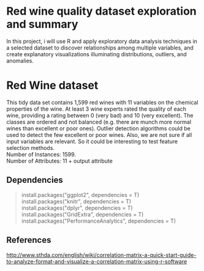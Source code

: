 # Red wine quality dataset exploration and summary
In this project, i will use R and apply exploratory data analysis techniques in a selected dataset to discover relationships among multiple variables, and create explanatory visualizations illuminating distributions, outliers, and anomalies.

# Red Wine dataset
This tidy data set contains 1,599 red wines with 11 variables on the chemical properties of the wine. At least 3 wine experts rated the quality of each wine, providing a rating between 0 (very bad) and 10 (very excellent).
The classes are ordered and not balanced (e.g. there are munch more normal wines than excellent or poor ones). Outlier detection algorithms could be used to detect the few excellent or poor wines. Also, we are not sure if all input variables are relevant. So it could be interesting to test feature selection methods.  
Number of Instances: 1599.  
Number of Attributes: 11 + output attribute


## Dependencies 

>install.packages("ggplot2", dependencies = T)  
install.packages("knitr", dependencies = T)  
install.packages("dplyr", dependencies = T)  
install.packages("GridExtra", dependencies = T)  
install.packages("PerformanceAnalytics", dependencies = T)

## References
http://www.sthda.com/english/wiki/correlation-matrix-a-quick-start-guide-to-analyze-format-and-visualize-a-correlation-matrix-using-r-software

